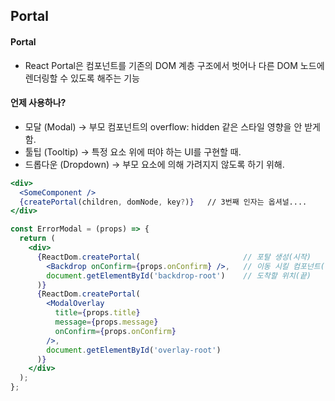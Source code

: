 ## Portal


#### Portal
- React Portal은 컴포넌트를 기존의 DOM 계층 구조에서 벗어나 다른 DOM 노드에 렌더링할 수 있도록 해주는 기능

#### 언제 사용하나?
- 모달 (Modal) → 부모 컴포넌트의 overflow: hidden 같은 스타일 영향을 안 받게 함.
- 툴팁 (Tooltip) → 특정 요소 위에 떠야 하는 UI를 구현할 때.
- 드롭다운 (Dropdown) → 부모 요소에 의해 가려지지 않도록 하기 위해.
```jsx
<div>
  <SomeComponent />
  {createPortal(children, domNode, key?)}   // 3번째 인자는 옵셔널....
</div>
```
```jsx
const ErrorModal = (props) => {
  return (
    <div>
      {ReactDom.createPortal(                       // 포탈 생성(시작)
        <Backdrop onConfirm={props.onConfirm} />,   // 이동 시킬 컴포넌트(대상)
        document.getElementById('backdrop-root')    // 도착할 위치(끝)
      )}
      {ReactDom.createPortal(
        <ModalOverlay
          title={props.title}
          message={props.message}
          onConfirm={props.onConfirm}
        />,
        document.getElementById('overlay-root')
      )}
    </div>
  );
};
```

